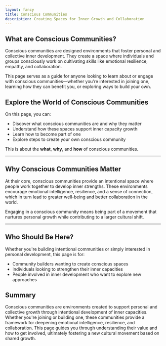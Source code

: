 ```yaml
---
layout: fancy
title: Conscious Communities
description: Creating Spaces for Inner Growth and Collaboration
---
```


## What are Conscious Communities?

Conscious communities are designed environments that foster personal and collective inner development. They create a space where individuals and groups consciously work on cultivating skills like emotional resilience, empathy, and collaboration.

This page serves as a guide for anyone looking to learn about or engage with conscious communities—whether you're interested in joining one, learning how they can benefit you, or exploring ways to build your own.

## Explore the World of Conscious Communities

On this page, you can:

- Discover what conscious communities are and why they matter
- Understand how these spaces support inner capacity growth
- Learn how to become part of one
- Explore steps to create your own conscious community

This is about the **what**, **why**, and **how** of conscious communities.

---

## Why Conscious Communities Matter

At their core, conscious communities provide an intentional space where people work together to develop inner strengths. These environments encourage emotional intelligence, resilience, and a sense of connection, which in turn lead to greater well-being and better collaboration in the world.

Engaging in a conscious community means being part of a movement that nurtures personal growth while contributing to a larger cultural shift.

---

## Who Should Be Here?

Whether you're building intentional communities or simply interested in personal development, this page is for:

- Community builders wanting to create conscious spaces
- Individuals looking to strengthen their inner capacities
- People involved in inner development who want to explore new approaches

## Summary

Conscious communities are environments created to support personal and collective growth through intentional development of inner capacities. Whether you're joining or building one, these communities provide a framework for deepening emotional intelligence, resilience, and collaboration. This page guides you through understanding their value and how to get involved, ultimately fostering a new cultural movement based on shared growth.